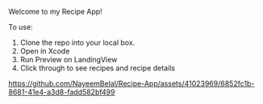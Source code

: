 Welcome to my Recipe App!

To use:
1) Clone the repo into your local box.
2) Open in Xcode
3) Run Preview on LandingView
4) Click through to see recipes and recipe details



https://github.com/NayeemBelal/Recipe-App/assets/41023969/6852fc1b-8681-41e4-a3d8-fadd582bf499

